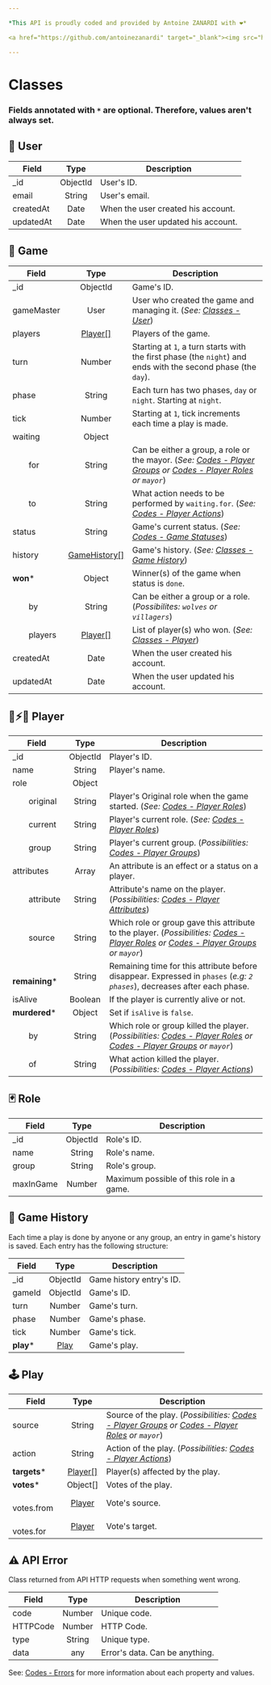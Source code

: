 ```yaml
---

*This API is proudly coded and provided by Antoine ZANARDI with ❤️*

<a href="https://github.com/antoinezanardi" target="_blank"><img src="https://img.shields.io/github/followers/antoinezanardi.svg?style=social&amp;label=Follow%20me%20%3A%29" alt="GitHub followers"/></a>

---
```


# Classes

### Fields annotated with `*` are optional. Therefore, values aren't always set.

## <a id="user-class"></a>👤 User

| Field                | Type     | Description                                                         |
|----------------------|:--------:|---------------------------------------------------------------------|
| _id                  | ObjectId | User's ID.                                                     |
| email                | String   | User's email.                                                     |
| createdAt            | Date     | When the user created his account.                                                     |
| updatedAt            | Date     | When the user updated his account.                                                     |

## <a id="game-class"></a>🎲 Game

| Field                | Type                      | Description                                                         |
|----------------------|:-------------------------------------:|---------------------------------------------------------------------|
| _id                  | ObjectId                              | Game's ID.                                                     |
| gameMaster           | User                                  | User who created the game and managing it. (_See: [Classes - User](#user-class)_)                                                     |
| players              | [Player[]](#player-class)             | Players of the game.                                                     |
| turn                 | Number                                | Starting at `1`, a turn starts with the first phase (the `night`) and ends with the second phase (the `day`).                                                    |
| phase                | String                                | Each turn has two phases, `day` or `night`. Starting at `night`.                                                    |
| tick                 | Number                                | Starting at `1`, tick increments each time a play is made.                                                    |
| waiting              | Object                                |                                                |
| &emsp;&emsp;for      | String                                | Can be either a group, a role or the mayor. (_See: [Codes - Player Groups](#player-groups) or [Codes - Player Roles](#player-roles) or `mayor`_)                                         |
| &emsp;&emsp;to       | String                                | What action needs to be performed by `waiting.for`. (_See: [Codes - Player Actions](#player-actions)_)                                         |
| status               | String                                | Game's current status. (_See: [Codes - Game Statuses](#game-statuses)_)                                                |
| history              | [GameHistory[]](#game-history-class)  | Game's history. (_See: [Classes - Game History](#game-history-class)_)                                                |
| **won***             | Object                                | Winner(s) of the game when status is `done`.                                                |
| &emsp;&emsp;by       | String                                | Can be either a group or a role. (_Possibilites: `wolves` or `villagers`_)                                                |
| &emsp;&emsp;players  | [Player[]](#player-class)             | List of player(s) who won. (_See: [Classes - Player](#player-class)_)                                                |
| createdAt            | Date                                  | When the user created his account.                                                     |
| updatedAt            | Date                                  | When the user updated his account.                                                     |

## <a id="player-class"></a>🐺⚡🧙 ‍Player

| Field                      | Type     | Description                                                         |
|----------------------------|:--------:|---------------------------------------------------------------------|
| _id                        | ObjectId | Player's ID.                                                     |
| name                       | String   | Player's name.                                                     |
| role                       | Object   |                                                      |
| &emsp;&emsp;original       | String   | Player's Original role when the game started. (_See: [Codes - Player Roles](#player-roles)_)                                                    |
| &emsp;&emsp;current        | String   | Player's current role. (_See: [Codes - Player Roles](#player-roles)_)                                                    |
| &emsp;&emsp;group          | String   | Player's current group. (_Possibilities: [Codes - Player Groups](#player-groups)_)                                                    |
| attributes                 | Array    | An attribute is an effect or a status on a player.                                                     |
| &emsp;&emsp;attribute      | String   | Attribute's name on the player. (_Possibilities: [Codes - Player Attributes](#player-attributes)_)                                                    |
| &emsp;&emsp;source         | String   | Which role or group gave this attribute to the player. (_Possibilities: [Codes - Player Roles](#player-roles) or [Codes - Player Groups](#player-groups) or `mayor`_)                                                    |
| **&emsp;&emsp;remaining*** | String   | Remaining time for this attribute before disappear. Expressed in `phases` (_e.g: `2 phases`_), decreases after each phase. |
| isAlive                    | Boolean  | If the player is currently alive or not.                                                     |
| **murdered***              | Object   | Set if `isAlive` is `false`.                                                    |
| &emsp;&emsp;by             | String   | Which role or group killed the player. (_Possibilities: [Codes - Player Roles](#player-roles) or [Codes - Player Groups](#player-groups) or `mayor`_)                                                   |
| &emsp;&emsp;of             | String   | What action killed the player. (_Possibilities: [Codes - Player Actions](#player-actions)_)                                                 |

## <a id="role-class"></a>🃏 Role

| Field                | Type     | Description                                                         |
|----------------------|:--------:|---------------------------------------------------------------------|
| _id                  | ObjectId | Role's ID.                                                     |
| name                 | String   | Role's name.                                                     |
| group                | String   | Role's group.                                                     |
| maxInGame            | Number   | Maximum possible of this role in a game.                                                     |

## <a id="game-history-class"></a>📜 Game History

Each time a play is done by anyone or any group, an entry in game's history is saved. Each entry has the following structure:

| Field                            | Type                      | Description                                                         |
|----------------------------------|:-------------------------:|---------------------------------------------------------------------|
| _id                              | ObjectId                  | Game history entry's ID.                                                     |
| gameId                           | ObjectId                  | Game's ID.                                                     |
| turn                             | Number                    | Game's turn.                                                     |
| phase                            | Number                    | Game's phase.                                                     |
| tick                             | Number                    | Game's tick.                                                     |
| **play***                        | [Play](#play-class)       | Game's play.                                                      |

## <a id="play-class"></a>🕹 Play
| Field                            | Type                      | Description                                                         |
|----------------------------------|:-------------------------:|---------------------------------------------------------------------|
| source                           | String                    | Source of the play. (_Possibilities: [Codes - Player Groups](#player-groups) or [Codes - Player Roles](#player-roles) or `mayor`_)                                                      |
| action                           | String                    | Action of the play. (_Possibilities: [Codes - Player Actions](#player-actions)_)                                                      |
| **targets***                     | [Player[]](#player-class) | Player(s) affected by the play.                                                      |
| **votes***                       | Object[]                  | Votes of the play.                                                      |
| &emsp;&emsp;votes.from           | [Player](#player-class)   | Vote's source.                                                      |
| &emsp;&emsp;votes.for            | [Player](#player-class)   | Vote's target.                                                      |

## <a id="error-class"></a>⚠️ API Error

Class returned from API HTTP requests when something went wrong.

| Field                | Type     | Description                                                         |
|----------------------|:--------:|---------------------------------------------------------------------|
| code                 | Number   | Unique code.                                                     |
| HTTPCode             | Number   | HTTP Code.                                                     |
| type                 | String   | Unique type.                                                     |
| data                 | any      | Error's data. Can be anything.                                                     |

See: [Codes - Errors](#errors) for more information about each property and values.
